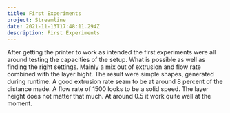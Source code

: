 ```yaml
---
title: First Experiments
project: Streamline
date: 2021-11-13T17:48:11.294Z
description: First Experiments
---
```

After getting the printer to work as intended the first experiments were all around testing the capacities of the setup. What is possible as well as finding the right settings. Mainly a mix out of extrusion and flow rate combined with the layer hight. The result were simple shapes, generated during runtime. A good extrusion rate seam to be at around 8 percent of the distance made. A flow rate of 1500 looks to be a solid speed. The layer height does not matter that much. At around 0.5 it work quite well at the moment.
